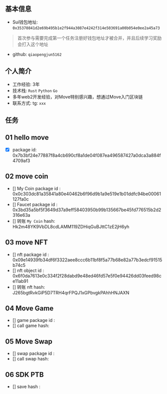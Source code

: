 ## 基本信息

- Sui钱包地址: `0x35370841d2e69b495b1e2f944a3087e4242f314e503691a00b054e0ee2a45a73`

> 首次参与需要完成第一个任务注册好钱包地址才被合并，并且后续学习奖励会打入这个地址

- github: `qiaopengjun5162`

## 个人简介

- 工作经验: 3年
- 技术栈: `Rust` `Python` `Go`
- 多年web2开发经验，对Move特别感兴趣，想通过Move入门区块链
- 联系方式: tg: `xxx`

## 任务

## 01 hello move  

- [x] package id: 0x7b3bf24e77887f8a4cb690cf8a1de04f087ea496587427a0dca3a884f4709af3

## 02 move coin

- [] My Coin package id : 0x0c303dc81a35841a80e40462b6f96d9b1a9e519e1b01ddfc94be00061127fa0c
- [] Faucet package id : 0x3bd35a5bf5f3649d37a9eff58403950b99b135667be45fd776515b2d2316e63a
- [] 转账 `My Coin` hash: Hk2m48YK9VbDL8cdLAMM119ZDHiqGuBJttC1zE2jH6yh

## 03 move NFT

- [] nft package id : 0x09e14939fb34df6f3322aee8ccc6b11bf8f5a77b68e82a77b3edcf91515b74c5
- [] nft object id : 0x6f0da7613e0c334f2f28dabd9e48ed46fd57e5f0e94426dd03feed98ce11ab91
- [] 转账 nft  hash: J265bgtRvkGiP5D7TRH4qrFPQJ1xGPbvgkPAhhHNJAXN

## 04 Move Game

- [] game package id :
- [] call game hash:

## 05 Move Swap

- [] swap package id :
- [] call swap hash:

## 06 SDK PTB

- [] save hash :
